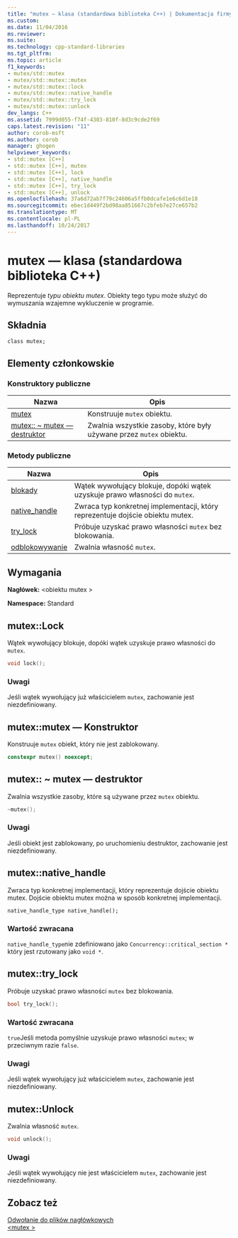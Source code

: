 ```yaml
---
title: "mutex — klasa (standardowa biblioteka C++) | Dokumentacja firmy Microsoft"
ms.custom: 
ms.date: 11/04/2016
ms.reviewer: 
ms.suite: 
ms.technology: cpp-standard-libraries
ms.tgt_pltfrm: 
ms.topic: article
f1_keywords:
- mutex/std::mutex
- mutex/std::mutex::mutex
- mutex/std::mutex::lock
- mutex/std::mutex::native_handle
- mutex/std::mutex::try_lock
- mutex/std::mutex::unlock
dev_langs: C++
ms.assetid: 7999d055-f74f-4303-810f-8d3c9cde2f69
caps.latest.revision: "11"
author: corob-msft
ms.author: corob
manager: ghogen
helpviewer_keywords:
- std::mutex [C++]
- std::mutex [C++], mutex
- std::mutex [C++], lock
- std::mutex [C++], native_handle
- std::mutex [C++], try_lock
- std::mutex [C++], unlock
ms.openlocfilehash: 37a6d72ab7f79c24606a5ffb0dcafe1e6c6d1e18
ms.sourcegitcommit: ebec1d449f2bd98aa851667c2bfeb7e27ce657b2
ms.translationtype: MT
ms.contentlocale: pl-PL
ms.lasthandoff: 10/24/2017
---
```

# <a name="mutex-class-c-standard-library"></a>mutex — klasa (standardowa biblioteka C++)
Reprezentuje *typu obiektu mutex*. Obiekty tego typu może służyć do wymuszania wzajemne wykluczenie w programie.  
  
## <a name="syntax"></a>Składnia  
  
```
class mutex;
```  
  
## <a name="members"></a>Elementy członkowskie  
  
### <a name="public-constructors"></a>Konstruktory publiczne  
  
|Nazwa|Opis|  
|----------|-----------------|  
|[mutex](#mutex)|Konstruuje `mutex` obiektu.|  
|[mutex:: ~ mutex — destruktor](#dtormutex_destructor)|Zwalnia wszystkie zasoby, które były używane przez `mutex` obiektu.|  
  
### <a name="public-methods"></a>Metody publiczne  
  
|Nazwa|Opis|  
|----------|-----------------|  
|[blokady](#lock)|Wątek wywołujący blokuje, dopóki wątek uzyskuje prawo własności do `mutex`.|  
|[native_handle](#native_handle)|Zwraca typ konkretnej implementacji, który reprezentuje dojście obiektu mutex.|  
|[try_lock](#try_lock)|Próbuje uzyskać prawo własności `mutex` bez blokowania.|  
|[odblokowywanie](#unlock)|Zwalnia własność `mutex`.|  
  
## <a name="requirements"></a>Wymagania  
 **Nagłówek:** \<obiektu mutex >  
  
 **Namespace:** Standard  
  
##  <a name="lock"></a>mutex::Lock
 Wątek wywołujący blokuje, dopóki wątek uzyskuje prawo własności do `mutex`.  
  
```cpp  
void lock();
```  
  
### <a name="remarks"></a>Uwagi  
 Jeśli wątek wywołujący już właścicielem `mutex`, zachowanie jest niezdefiniowany.  
  
##  <a name="mutex"></a>mutex::mutex — Konstruktor  
 Konstruuje `mutex` obiekt, który nie jest zablokowany.  
  
```cpp  
constexpr mutex() noexcept;
```  
  
##  <a name="dtormutex_destructor"></a>mutex:: ~ mutex — destruktor  
 Zwalnia wszystkie zasoby, które są używane przez `mutex` obiektu.  
  
```cpp  
~mutex();
```  
  
### <a name="remarks"></a>Uwagi  
 Jeśli obiekt jest zablokowany, po uruchomieniu destruktor, zachowanie jest niezdefiniowany.  
  
##  <a name="native_handle"></a>mutex::native_handle
 Zwraca typ konkretnej implementacji, który reprezentuje dojście obiektu mutex. Dojście obiektu mutex można w sposób konkretnej implementacji.  
  
```
native_handle_type native_handle();
```  
  
### <a name="return-value"></a>Wartość zwracana  
 `native_handle_type`nie zdefiniowano jako `Concurrency::critical_section *` który jest rzutowany jako `void *`.  
  
##  <a name="try_lock"></a>mutex::try_lock
 Próbuje uzyskać prawo własności `mutex` bez blokowania.  
  
```cpp  
bool try_lock();
```  
  
### <a name="return-value"></a>Wartość zwracana  
 `true`Jeśli metoda pomyślnie uzyskuje prawo własności `mutex`; w przeciwnym razie `false`.  
  
### <a name="remarks"></a>Uwagi  
 Jeśli wątek wywołujący już właścicielem `mutex`, zachowanie jest niezdefiniowany.  
  
##  <a name="unlock"></a>mutex::Unlock
 Zwalnia własność `mutex`.  
  
```cpp  
void unlock();
```  
  
### <a name="remarks"></a>Uwagi  
 Jeśli wątek wywołujący nie jest właścicielem `mutex`, zachowanie jest niezdefiniowany.  
  
## <a name="see-also"></a>Zobacz też  
 [Odwołanie do plików nagłówkowych](../standard-library/cpp-standard-library-header-files.md)   
 [\<mutex >](../standard-library/mutex.md)



